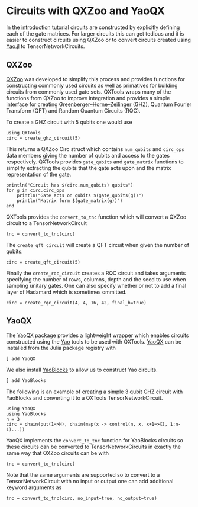 # Circuits with QXZoo and YaoQX

In the [introduction](basics.md) tutorial circuits are constructed by explicitly defining each of the gate matrices.
For larger circuits this can get tedious and it is easier to construct circuits using QXZoo or to convert circuits created using [Yao.jl](https://yaoquantum.org/) to TensorNetworkCircuits.

## QXZoo
[QXZoo](https://juliaqx.github.io/QXZoo.jl/stable/) was developed to simplify this process and provides functions for constructing commonly used circuits as well as primatives for building circuits from commonly used gate sets.
QXTools wraps many of the functions from QXZoo to improve integration and provides a simple interface for creating [Greenberger–Horne–Zeilinger](https://arxiv.org/abs/0712.0921) (GHZ), Quantum Fourier Transform (QFT) and Random Quantum Circuits (RQC).

To create a GHZ circuit with 5 qubits one would use

```
using QXTools
circ = create_ghz_circuit(5)
```
This returns a QXZoo Circ struct which contains `num_qubits` and `circ_ops` data members giving the number of qubits and access to the gates respectively.
QXTools provides `gate_qubits` and `gate_matrix` functions to simplify extracting the qubits that the gate acts upon and the matrix representation of the gate.

```
println("Circuit has $(circ.num_qubits) qubits")
for g in circ.circ_ops
    println("Gate acts on qubits $(gate_qubits(g))")
    println("Matrix form $(gate_matrix(g))")
end
```

QXTools provides the `convert_to_tnc` function which will convert a QXZoo circuit to a TensorNetworkCircuit

```
tnc = convert_to_tnc(circ)
```

The `create_qft_circuit` will create a QFT circuit when given the number of qubits.

```
circ = create_qft_circuit(5)
```

Finally the `create_rqc_circuit` creates a RQC circuit and takes arguments specifying the number of rows, columns, depth and the seed to use when sampling unitary gates. One can also specify whether or not to add a final layer of Hadamard which is sometimes ommitted.

```
circ = create_rqc_circuit(4, 4, 16, 42, final_h=true)
```

## YaoQX

The [YaoQX](https://github.com/JuliaQX/YaoQX.jl) package provides a lightweight wrapper which enables circuits constructed using the [Yao](https://yaoquantum.org/) tools to be used with QXTools.
[YaoQX](https://github.com/JuliaQX/YaoQX.jl) can be installed from the Julia package registry with

```
] add YaoQX
```

We also install [YaoBlocks](https://github.com/QuantumBFS/YaoBlocks.jl) to allow us to construct Yao circuits.

```
] add YaoBlocks
```

The following is an example of creating a simple  3 qubit GHZ circuit with YaoBlocks and converting it to a QXTools TensorNetworkCircuit.

```
using YaoQX
using YaoBlocks
n = 3
circ = chain(put(1=>H), chain(map(x -> control(n, x, x+1=>X), 1:n-1)...))
```

YaoQX implements the `convert_to_tnc` function for YaoBlocks circuits so these circuits can be converted to TensorNetworkCircuits in exactly the same way that QXZoo circuits can be with

```
tnc = convert_to_tnc(circ)
```

Note that the same arguments are supported so to convert to a TensorNetworkCircuit with no input or output one can add additional keyword arguments as

```
tnc = convert_to_tnc(circ, no_input=true, no_output=true)
```
